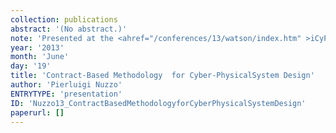 ```yaml
---
collection: publications
abstract: '(No abstract.)'
note: 'Presented at the <ahref="/conferences/13/watson/index.htm" >iCyPhyJune 2013 F2F Mid Year Review, IBM YorktownHeights: June 18 &amp; 19, 2013</a>.'
year: '2013'
month: 'June'
day: '19'
title: 'Contract-Based Methodology  for Cyber-PhysicalSystem Design'
author: 'Pierluigi Nuzzo'
ENTRYTYPE: 'presentation'
ID: 'Nuzzo13_ContractBasedMethodologyforCyberPhysicalSystemDesign'
paperurl: []
---
```

